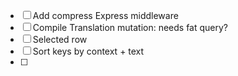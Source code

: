 - [ ] Add compress Express middleware
- [ ] Compile Translation mutation: needs fat query?
- [ ] Selected row
- [ ] Sort keys by context + text
- [ ] 